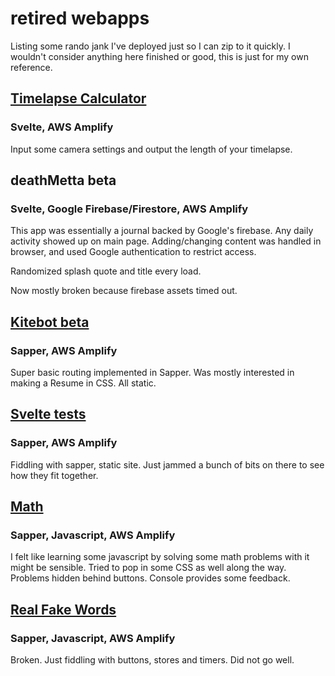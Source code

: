 # retired webapps

Listing some rando jank I've deployed just so I can zip to it quickly. I wouldn't consider anything here finished or good, this is just for my own reference. 

## [Timelapse Calculator](https://metta.d3l112fu2xzrtu.amplifyapp.com/)
### Svelte, AWS Amplify

Input some camera settings and output the length of your timelapse. 

## deathMetta beta
### Svelte, Google Firebase/Firestore, AWS Amplify

This app was essentially a journal backed by Google's firebase. Any daily activity showed up on main page. Adding/changing content was handled in browser, and used Google authentication to restrict access. 

Randomized splash quote and title every load. 

Now mostly broken because firebase assets timed out. 

## [Kitebot beta](https://metta.d3nbkc9rp0l6tb.amplifyapp.com)
### Sapper, AWS Amplify

Super basic routing implemented in Sapper. Was mostly interested in making a Resume in CSS. All static. 

## [Svelte tests](https://master.d38djo7bohyam.amplifyapp.com)
### Sapper, AWS Amplify

Fiddling with sapper, static site. Just jammed a bunch of bits on there to see how they fit together. 

## [Math](https://master.d3vgm2uloi9xn7.amplifyapp.com)
### Sapper, Javascript, AWS Amplify

I felt like learning some javascript by solving some math problems with it might be sensible. Tried to pop in some CSS as well along the way. Problems hidden behind buttons. Console provides some feedback. 

## [Real Fake Words](https://master.d1ao765rkp1ud6.amplifyapp.com)
### Sapper, Javascript, AWS Amplify

Broken. Just fiddling with buttons, stores and timers. Did not go well. 